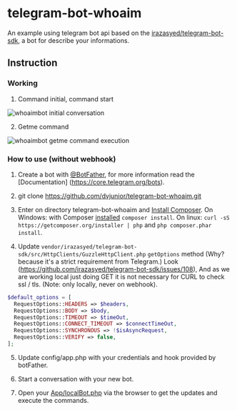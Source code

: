 # telegram-bot-whoaim
  An example using telegram bot api based on the [irazasyed/telegram-bot-sdk](https://github.com/irazasyed/telegram-bot-sdk), a bot for describe your informations.

## Instruction

### Working

1. Command initial, command start

![whoaimbot initial conversation](http://i.imgur.com/MCQGKdI.png)

2. Getme command

![whoaimbot getme command execution](http://i.imgur.com/49ZZhYq.png)

### How to use (without webhook)

1. Create a bot with [@BotFather](https://telegram.me/BotFather), for more information read the [Documentation] (https://core.telegram.org/bots).

2. git clone https://github.com/dvjunior/telegram-bot-whoaim.git

3. Enter on directory telegram-bot-whoaim and [Install Composer](https://getcomposer.org/download/). On Windows: with Composer [installed](https://getcomposer.org/Composer-Setup.exe) ```composer install```.
On linux: ```curl -sS https://getcomposer.org/installer | php``` and ```php composer.phar install```.

4. Update  ```vendor/irazasyed/telegram-bot-sdk/src/HttpClients/GuzzleHttpClient.php``` ```getOptions``` method (Why? because it's a strict requirement from Telegram.) Look (https://github.com/irazasyed/telegram-bot-sdk/issues/108), And as we are working local just doing GET it is not necessary for CURL to check ssl / tls. (Note: only locally, never on webhook).

  ```php
  $default_options = [
    RequestOptions::HEADERS => $headers,
    RequestOptions::BODY => $body,
    RequestOptions::TIMEOUT => $timeOut,
    RequestOptions::CONNECT_TIMEOUT => $connectTimeOut,
    RequestOptions::SYNCHRONOUS => !$isAsyncRequest,
    RequestOptions::VERIFY => false,
  ]; 
  ```

5. Update config/app.php with your credentials and hook provided by botFather.

6. Start a conversation with your new bot.

7. Open your [App/localBot.php](https://github.com/dvjunior/telegram-bot-whoaim/blob/master/App/localBot.php) via the browser to get the updates and execute the commands.
